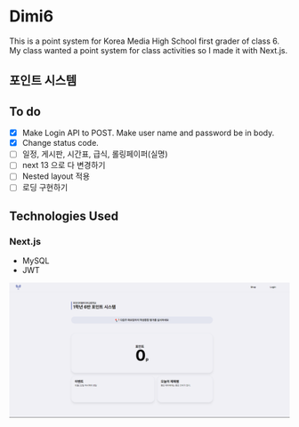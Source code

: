 # Dimi6
This is a point system for Korea Media High School first grader of class 6. 
My class wanted a point system for class activities so I made it with Next.js.

## 포인트 시스템

## To do
- [x] Make Login API to POST. Make user name and password be in body.
- [x] Change status code.
- [ ] 일정, 게시판, 시간표, 급식, 롤링페이퍼(실명)
- [ ] next 13 으로 다 변경하기
- [ ] Nested layout 적용
- [ ] 로딩 구현하기
## Technologies Used
### Next.js
- MySQL
- JWT 


![Dimi6](./a.png)
